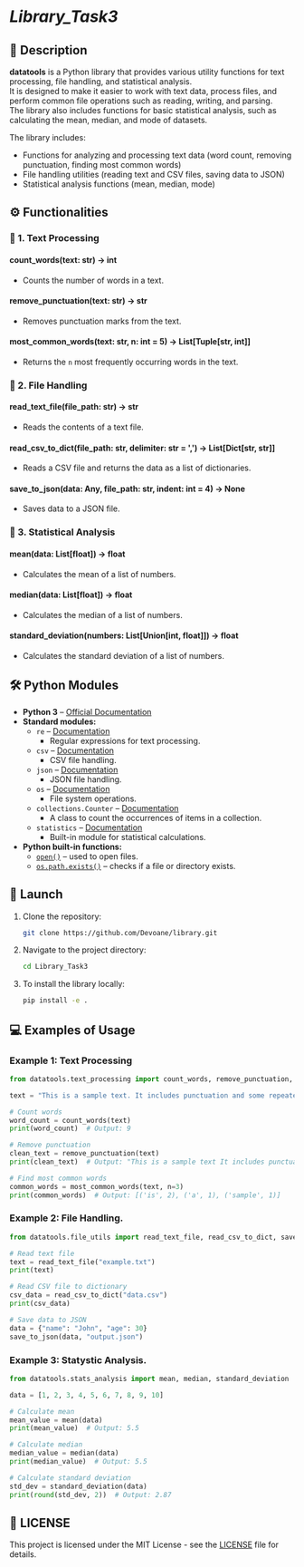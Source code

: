 # *Library_Task3*

## 📌 Description
**datatools** is a Python library that provides various utility functions for text processing, file handling, and statistical analysis.  
It is designed to make it easier to work with text data, process files, and perform common file operations such as reading, writing, and parsing.  
The library also includes functions for basic statistical analysis, such as calculating the mean, median, and mode of datasets.

The library includes:
- Functions for analyzing and processing text data (word count, removing punctuation, finding most common words)
- File handling utilities (reading text and CSV files, saving data to JSON)
- Statistical analysis functions (mean, median, mode)

## ⚙ Functionalities

### 🔹 1. **Text Processing**

#### **count_words(text: str) -> int**
- Counts the number of words in a text.
  
#### **remove_punctuation(text: str) -> str**
- Removes punctuation marks from the text.

#### **most_common_words(text: str, n: int = 5) -> List[Tuple[str, int]]**
- Returns the `n` most frequently occurring words in the text.

### 🔹 2. **File Handling**

#### **read_text_file(file_path: str) -> str**
- Reads the contents of a text file.
  
#### **read_csv_to_dict(file_path: str, delimiter: str = ',') -> List[Dict[str, str]]**
- Reads a CSV file and returns the data as a list of dictionaries.

#### **save_to_json(data: Any, file_path: str, indent: int = 4) -> None**
- Saves data to a JSON file.

### 🔹 3. **Statistical Analysis**

#### **mean(data: List[float]) -> float**
- Calculates the mean of a list of numbers.

#### **median(data: List[float]) -> float**
- Calculates the median of a list of numbers.

#### **standard_deviation(numbers: List[Union[int, float]]) -> float**
- Calculates the standard deviation of a list of numbers.

## 🛠 Python Modules
- **Python 3** – [Official Documentation](https://docs.python.org/3/)
- **Standard modules:**
  - `re` – [Documentation](https://docs.python.org/3/library/re.html)
    - Regular expressions for text processing.
  - `csv` – [Documentation](https://docs.python.org/3/library/csv.html)
    - CSV file handling.
  - `json` – [Documentation](https://docs.python.org/3/library/json.html)
    - JSON file handling.
  - `os` – [Documentation](https://docs.python.org/3/library/os.html)
    - File system operations.
  - `collections.Counter` – [Documentation](https://docs.python.org/3/library/collections.html#collections.Counter)
    - A class to count the occurrences of items in a collection.
  - `statistics` – [Documentation](https://docs.python.org/3/library/statistics.html)
    - Built-in module for statistical calculations.
- **Python built-in functions:**
  - [`open()`](https://docs.python.org/3/library/functions.html#open) – used to open files.
  - [`os.path.exists()`](https://docs.python.org/3/library/os.path.html#os.path.exists) – checks if a file or directory exists.

## 🚀 Launch

1. Clone the repository:
    ```bash
    git clone https://github.com/Devoane/library.git
    ```
2. Navigate to the project directory:
    ```bash
    cd Library_Task3
    ```
3. To install the library locally:
    ```bash
    pip install -e .
    ```

## 💻 Examples of Usage

### Example 1: Text Processing

```python
from datatools.text_processing import count_words, remove_punctuation, most_common_words

text = "This is a sample text. It includes punctuation and some repeated words."

# Count words
word_count = count_words(text)
print(word_count)  # Output: 9

# Remove punctuation
clean_text = remove_punctuation(text)
print(clean_text)  # Output: "This is a sample text It includes punctuation and some repeated words"

# Find most common words
common_words = most_common_words(text, n=3)
print(common_words)  # Output: [('is', 2), ('a', 1), ('sample', 1)]
```

### Example 2: File Handling.

```python
from datatools.file_utils import read_text_file, read_csv_to_dict, save_to_json

# Read text file
text = read_text_file("example.txt")
print(text)

# Read CSV file to dictionary
csv_data = read_csv_to_dict("data.csv")
print(csv_data)

# Save data to JSON
data = {"name": "John", "age": 30}
save_to_json(data, "output.json")
```

### Example 3: Statystic Analysis.

```python
from datatools.stats_analysis import mean, median, standard_deviation

data = [1, 2, 3, 4, 5, 6, 7, 8, 9, 10]

# Calculate mean
mean_value = mean(data)
print(mean_value)  # Output: 5.5

# Calculate median
median_value = median(data)
print(median_value)  # Output: 5.5

# Calculate standard deviation
std_dev = standard_deviation(data)
print(round(std_dev, 2))  # Output: 2.87
```

## 💌 LICENSE

This project is licensed under the MIT License - see the [LICENSE](./LICENSE.txt) file for details.
